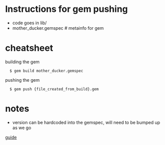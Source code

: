 # Instructions for gem pushing

 - code goes in lib/
 - mother_ducker.gemspec # metainfo for gem

# cheatsheet

building the gem
```
  $ gem build mother_ducker.gemspec
```

pushing the gem
```
  $ gem push {file_created_from_build}.gem
```

# notes

 - version can be hardcoded into the gemspec, will need to be bumped up as we go


 [guide](https://guides.rubygems.org/make-your-own-gem/)
